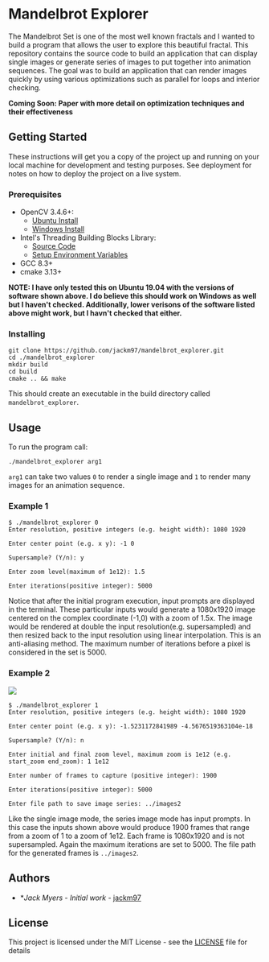 # Mandelbrot Explorer

The Mandelbrot Set is one of the most well known fractals and I wanted to build a program that allows the user to explore this beautiful fractal. This repository contains the source code to build an application that can display single images or generate series of images to put together into animation sequences. The goal was to build an application that can render images quickly by using various optimizations such as parallel for loops and interior checking.

**Coming Soon: Paper with more detail on optimization techniques and their effectiveness**

## Getting Started

These instructions will get you a copy of the project up and running on your local machine for development and testing purposes. See deployment for notes on how to deploy the project on a live system.

### Prerequisites

- OpenCV 3.4.6+:
  - [Ubuntu Install](https://docs.opencv.org/4.1.1/d7/d9f/tutorial_linux_install.html)
  - [Windows Install](https://www.learnopencv.com/install-opencv-4-on-windows/)
- Intel's Threading Building Blocks Library:
  - [Source Code](https://github.com/intel/tbb)
  - [Setup Environment Variables](https://software.intel.com/en-us/node/505529)
- GCC 8.3+
- cmake 3.13+

**NOTE: I have only tested this on Ubuntu 19.04 with the versions of software shown above. I do believe this should work on Windows as well but I haven't checked. Additionally, lower verisons of the software listed above might work, but I havn't checked that either.**

### Installing
```
git clone https://github.com/jackm97/mandelbrot_explorer.git
cd ./mandelbrot_explorer
mkdir build
cd build
cmake .. && make
```
This should create an executable in the build directory called `mandelbrot_explorer`.

## Usage
To run the program call:
```
./mandelbrot_explorer arg1
```
`arg1` can take two values `0` to render a single image and `1` to render many images for an animation sequence.

### Example 1
```
$ ./mandelbrot_explorer 0
Enter resolution, positive integers (e.g. height width): 1080 1920

Enter center point (e.g. x y): -1 0

Supersample? (Y/n): y

Enter zoom level(maximum of 1e12): 1.5

Enter iterations(positive integer): 5000
```
Notice that after the initial program execution, input prompts are displayed in the terminal. These particular inputs would generate a 1080x1920 image centered on the complex coordinate (-1,0) with a zoom of 1.5x. The image would be rendered at double the input resolution(e.g. supersampled) and then resized back to the input resolution using linear interpolation. This is an anti-aliasing method. The maximum number of iterations before a pixel is considered in the set is 5000.

### Example 2
![](./examples/example2.gif)
```
$ ./mandelbrot_explorer 1
Enter resolution, positive integers (e.g. height width): 1080 1920

Enter center point (e.g. x y): -1.5231172841989 -4.5676519363104e-18

Supersample? (Y/n): n

Enter initial and final zoom level, maximum zoom is 1e12 (e.g. start_zoom end_zoom): 1 1e12

Enter number of frames to capture (positive integer): 1900

Enter iterations(positive integer): 5000

Enter file path to save image series: ../images2
```
Like the single image mode, the series image mode has input prompts. In this case the inputs shown above would produce 1900 frames that range from a zoom of 1 to a zoom of 1e12. Each frame is 1080x1920 and is not supersampled. Again the maximum iterations are set to 5000. The file path for the generated frames is `../images2`.

## Authors

* **Jack Myers* - *Initial work* - [jackm97](https://github.com/jackm97)

## License

This project is licensed under the MIT License - see the [LICENSE](LICENSE) file for details

